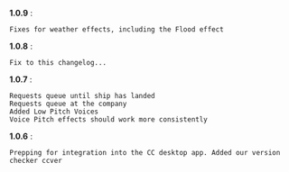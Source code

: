 **1.0.9** :
```
Fixes for weather effects, including the Flood effect
```

**1.0.8** : 
```
Fix to this changelog...
```

**1.0.7** :
```
Requests queue until ship has landed
Requests queue at the company
Added Low Pitch Voices
Voice Pitch effects should work more consistently
```


**1.0.6** :
```
Prepping for integration into the CC desktop app. Added our version checker ccver
```
